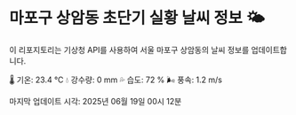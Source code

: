 
# 마포구 상암동 초단기 실황 날씨 정보 🌤️

이 리포지토리는 기상청 API를 사용하여 서울 마포구 상암동의 날씨 정보를 업데이트합니다. 

🌡️ 기온: 23.4 ℃
💧 강수량: 0 mm
💦 습도: 72 %
🌬️ 풍속: 1.2 m/s

마지막 업데이트 시각: 2025년 06월 19일 00시 12분    
